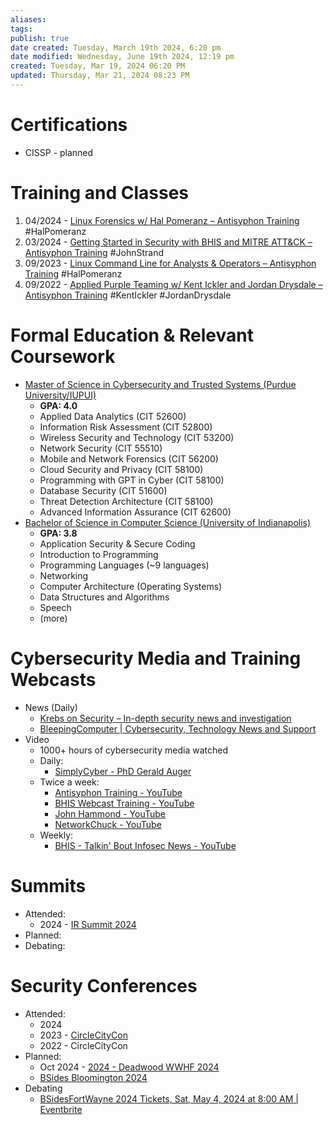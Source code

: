 ```yaml
---
aliases: 
tags: 
publish: true
date created: Tuesday, March 19th 2024, 6:20 pm
date modified: Wednesday, June 19th 2024, 12:19 pm
created: Tuesday, Mar 19, 2024 06:20 PM
updated: Thursday, Mar 21, 2024 08:23 PM
---
```


# Certifications
- CISSP - planned
# Training and Classes
1. 04/2024 - [Linux Forensics w/ Hal Pomeranz – Antisyphon Training](https://www.antisyphontraining.com/on-demand-courses/linux-forensics-w-hal-pomeranz/)  #HalPomeranz 
2. 03/2024 - [Getting Started in Security with BHIS and MITRE ATT&CK – Antisyphon Training](https://www.antisyphontraining.com/event/getting-started-in-security-with-bhis-and-mitre-attck/2023-09-20/) #JohnStrand
3. 09/2023 - [Linux Command Line for Analysts & Operators – Antisyphon Training](https://www.antisyphontraining.com/linux-command-line-for-analysts-operators/) #HalPomeranz
4. 09/2022 - [Applied Purple Teaming w/ Kent Ickler and Jordan Drysdale – Antisyphon Training](https://www.antisyphontraining.com/live-courses-catalog/applied-purple-teaming-kent-ickler-and-jordan-drysdale/) #KentIckler #JordanDrysdale 
# Formal Education &  Relevant Coursework
- <u>Master of Science in Cybersecurity and Trusted Systems (Purdue University/IUPUI)</u>
	- **GPA: 4.0**
	- Applied Data Analytics (CIT 52600)
	- Information Risk Assessment (CIT 52800)
	- Wireless Security and Technology (CIT 53200)
	- Network Security (CIT 55510)
	- Mobile and Network Forensics (CIT 56200)
	- Cloud Security and Privacy (CIT 58100)
	- Programming with GPT in Cyber (CIT 58100)
	- Database Security (CIT 51600)
	- Threat Detection Architecture (CIT 58100)
	- Advanced Information Assurance (CIT 62600)
- <u>Bachelor of Science in Computer Science (University of Indianapolis)</u>
	- **GPA: 3.8**
	- Application Security & Secure Coding
	- Introduction to Programming 
	- Programming Languages (~9 languages)
	- Networking
	- Computer Architecture (Operating Systems)
	- Data Structures and Algorithms
	- Speech
	- (more)
# Cybersecurity Media and Training Webcasts
- News (Daily)
	- [Krebs on Security – In-depth security news and investigation](https://krebsonsecurity.com/) 
	- [BleepingComputer | Cybersecurity, Technology News and Support](https://www.bleepingcomputer.com/)
- Video
	- 1000+ hours of cybersecurity media watched
	- Daily:
		- [SimplyCyber - PhD Gerald Auger](https://www.youtube.com/@SimplyCyber)
	- Twice a week:
		- [Antisyphon Training - YouTube](https://www.youtube.com/@AntisyphonTraining)
		- [BHIS Webcast Training - YouTube](https://www.youtube.com/@BlackHillsInformationSecurity)
		- [John Hammond - YouTube](https://www.youtube.com/@_JohnHammond)
		- [NetworkChuck - YouTube](https://www.youtube.com/@NetworkChuck)
	- Weekly:
		- [BHIS - Talkin' Bout Infosec News - YouTube](https://www.youtube.com/@BlackHillsInformationSecurity/streams)

# Summits
- Attended:
	- 2024 - [IR Summit 2024](📁%2005%20-%20Learning,%20Notes/BHIS,%20Antisyphon/IR%20Summit%202024/IR%20Summit%202024.md) 
- Planned:
- Debating:
# Security Conferences
- Attended:
	- 2024
	- 2023 - [CircleCityCon](https://circlecitycon.org/)
	- 2022 - CircleCityCon
- Planned:
	- Oct 2024 - [2024 - Deadwood WWHF 2024](https://wildwesthackinfest.com/)
	- [BSides Bloomington 2024](https://bsidesbloomington.org/)
- Debating
	- [BSidesFortWayne 2024 Tickets, Sat, May 4, 2024 at 8:00 AM | Eventbrite](https://www.eventbrite.com/e/bsidesfortwayne-2024-tickets-789388280597) 